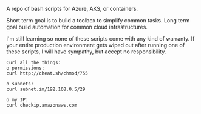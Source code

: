 A repo of bash scripts for Azure, AKS, or containers.

Short term goal is to build a toolbox to simplify common tasks.
Long term goal build automation for common cloud infrastructures.

I'm still learning so none of these scripts come with any kind of warranty.
If your entire production environment gets wiped out after running one of these scripts, I will have sympathy, but accept no responsibility.


```
Curl all the things:
o permissions:  
curl http://cheat.sh/chmod/755

o subnets:		
curl subnet.im/192.168.0.5/29

o my IP:
curl checkip.amazonaws.com
```
